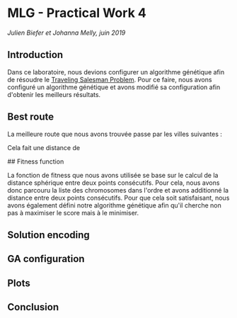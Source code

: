 # MLG - Practical Work 4

_Julien Biefer et Johanna Melly, juin 2019_

## Introduction

Dans ce laboratoire, nous devions configurer un algorithme génétique afin de résoudre le [Traveling Salesman Problem](https://en.wikipedia.org/wiki/Travelling_salesman_problem). Pour ce faire, nous avons configuré un algorithme génétique et avons modifié sa configuration afin d'obtenir les meilleurs résultats.

## Best route

La meilleure route que nous avons trouvée passe par les villes suivantes :



Cela fait une distance de 

## Fitness function

La fonction de fitness que nous avons utilisée se base sur le calcul de la distance sphérique entre deux points consécutifs. Pour cela, nous avons donc parcouru la liste des chromosomes dans l'ordre et avons additionné la distance entre deux points consécutifs. Pour que cela soit satisfaisant, nous avons également défini notre algorithme génétique afin qu'il cherche non pas à maximiser le score mais à le minimiser.

## Solution encoding



## GA configuration



## Plots



## Conclusion

